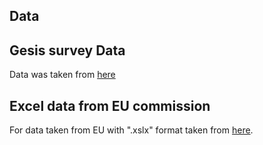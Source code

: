 ## Data 


## Gesis survey Data

Data was taken from [here](https://search.gesis.org/?source=%7B%22sort%22%3A%5B%7B%22date_recency%22%3A%7B%22order%22%3A%22desc%22%7D%7D%5D%2C%22query%22%3A%7B%22bool%22%3A%7B%22must%22%3A%5B%7B%22query_string%22%3A%7B%22query%22%3A%22economic%22%2C%22default_operator%22%3A%22AND%22%7D%7D%5D%2C%22filter%22%3A%5B%7B%22term%22%3A%7B%22type%22%3A%22research_data%22%7D%7D%2C%7B%22term%22%3A%7B%22study_group.keyword%22%3A%22EB%20-%20Standard%20and%20Special%20Eurobarometer%22%7D%7D%5D%7D%7D%7D&lang=en)


## Excel data from EU commission 

For data taken from EU with ".xslx" format taken from [here](https://data.europa.eu/data/datasets/s2970_fl531_eng?locale=en).
